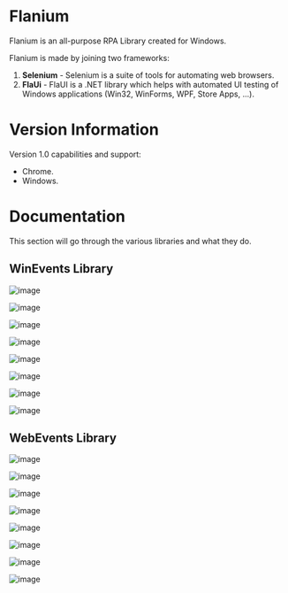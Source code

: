 # Flanium

Flanium is an all-purpose RPA Library created for Windows.

Flanium is made by joining two frameworks:
 1. **Selenium** - Selenium is a suite of tools for automating web browsers.
 2. **FlaUi** - FlaUI is a .NET library which helps with automated UI testing of Windows applications (Win32, WinForms, WPF, Store Apps, ...).
 
 # Version Information
 
 Version 1.0 capabilities and support:
 
 * Chrome.
 * Windows.
    
# Documentation
This section will go through the various libraries and what they do.

## WinEvents Library

![image](https://user-images.githubusercontent.com/110975879/184162209-37824e62-cbed-41d2-a95d-d5d1bb757f93.png)

![image](https://user-images.githubusercontent.com/110975879/184162255-702747c7-6a6a-4eda-98fb-52527418d9fe.png)

![image](https://user-images.githubusercontent.com/110975879/184162300-7c98c714-28e5-48b5-9989-23d94909bd97.png)

![image](https://user-images.githubusercontent.com/110975879/184162324-de22bc0d-4c14-44a4-bac7-170a3170e634.png)

![image](https://user-images.githubusercontent.com/110975879/184162362-ff14ed69-8b07-4135-bc53-4c17d4b0fb63.png)

![image](https://user-images.githubusercontent.com/110975879/184162499-9a8cb738-2972-46d2-80ad-4e34275f3467.png)

![image](https://user-images.githubusercontent.com/110975879/184162530-9b2a885e-27b2-43ec-884a-83c1e74496cb.png)

![image](https://user-images.githubusercontent.com/110975879/184162557-693def0b-5094-4fa2-8030-9a2a187f6766.png)

## WebEvents Library

![image](https://user-images.githubusercontent.com/110975879/184162800-a82b9834-ffe8-4283-9740-714c06d9666d.png)

![image](https://user-images.githubusercontent.com/110975879/184163948-e0ece6cd-64f1-4e8c-b1e5-782ab1676b38.png)

![image](https://user-images.githubusercontent.com/110975879/184162913-d926465e-19f6-4fd7-8dc4-b26ad0bd6472.png)

![image](https://user-images.githubusercontent.com/110975879/184162956-0640102d-426e-4206-bbd8-2d1632f13cf1.png)

![image](https://user-images.githubusercontent.com/110975879/184162992-161e3482-8675-4c4f-bb2a-725e77def702.png)

![image](https://user-images.githubusercontent.com/110975879/184163040-aa37b993-8617-4bda-b6ea-6134b0750a89.png)

![image](https://user-images.githubusercontent.com/110975879/184163077-facb31e8-0e10-4f87-9db7-ca0bcbfb7feb.png)

![image](https://user-images.githubusercontent.com/110975879/184163128-549cea31-1175-4d4e-bfc1-d840d1933478.png)



